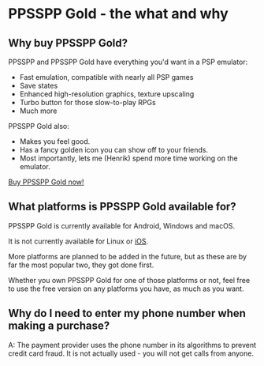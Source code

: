 # PPSSPP Gold - the what and why

## Why buy PPSSPP Gold?

PPSSPP and PPSSPP Gold have everything you'd want in a PSP emulator:

* Fast emulation, compatible with nearly all PSP games
* Save states
* Enhanced high-resolution graphics, texture upscaling
* Turbo button for those slow-to-play RPGs
* Much more

PPSSPP Gold also:

* Makes you feel good.
* Has a fancy golden icon you can show off to your friends.
* Most importantly, lets me (Henrik) spend more time working on the emulator.

[Buy PPSSPP Gold now!](/buygold)

<a name="platforms"></a>

## What platforms is PPSSPP Gold available for?

PPSSPP Gold is currently available for Android, Windows and macOS.

It is not currently available for Linux or [iOS](/docs/reference/ios-support/).

More platforms are planned to be added in the future, but as these are by far the most popular two, they got done first.

Whether you own PPSSPP Gold for one of those platforms or not, feel free to use the free version on any platforms you have, as much as you want.

## Why do I need to enter my phone number when making a purchase?

A: The payment provider uses the phone number in its algorithms to prevent credit card fraud. It is not actually used - you will not get calls from anyone.

